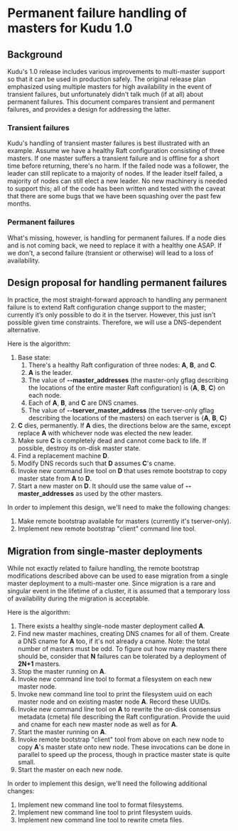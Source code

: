 <!---
Licensed under the Apache License, Version 2.0 (the "License");
you may not use this file except in compliance with the License.
You may obtain a copy of the License at

    http://www.apache.org/licenses/LICENSE-2.0

Unless required by applicable law or agreed to in writing, software
distributed under the License is distributed on an "AS IS" BASIS,
WITHOUT WARRANTIES OR CONDITIONS OF ANY KIND, either express or implied.
See the License for the specific language governing permissions and
limitations under the License.
-->

# Permanent failure handling of masters for Kudu 1.0

## Background

Kudu's 1.0 release includes various improvements to multi-master support so that
it can be used in production safely. The original release plan emphasized using
multiple masters for high availability in the event of transient failures, but
unfortunately didn't talk much (if at all) about permanent failures. This
document compares transient and permanent failures, and provides a design for
addressing the latter.

### Transient failures

Kudu's handling of transient master failures is best illustrated with an
example. Assume we have a healthy Raft configuration consisting of three
masters. If one master suffers a transient failure and is offline for a short
time before returning, there's no harm. If the failed node was a follower, the
leader can still replicate to a majority of nodes. If the leader itself failed,
a majority of nodes can still elect a new leader. No new machinery is needed to
support this; all of the code has been written and tested with the caveat that
there are some bugs that we have been squashing over the past few months.

### Permanent failures

What's missing, however, is handling for permanent failures. If a node dies and
is not coming back, we need to replace it with a healthy one ASAP. If we don't,
a second failure (transient or otherwise) will lead to a loss of availability.

## Design proposal for handling permanent failures

In practice, the most straight-forward approach to handling any permanent
failure is to extend Raft configuration change support to the master; currently
it’s only possible to do it in the tserver. However, this just isn't possible
given time constraints. Therefore, we will use a DNS-dependent alternative.

Here is the algorithm:

1. Base state:
   1. There's a healthy Raft configuration of three nodes: **A**, **B**, and
      **C**.
   2. **A** is the leader.
   3. The value of **--master_addresses** (the master-only gflag describing the
      locations of the entire master Raft configuration) is {**A**, **B**,
      **C**} on each node.
   4. Each of **A**, **B**, and **C** are DNS cnames.
   5. The value of **--tserver_master_address** (the tserver-only gflag
      describing the locations of the masters) on each tserver is {**A**, **B**,
      **C**}
2. **C** dies, permanently. If **A** dies, the directions below are the same,
   except replace **A** with whichever node was elected the new leader.
3. Make sure **C** is completely dead and cannot come back to life. If possible,
   destroy its on-disk master state.
4. Find a replacement machine **D**.
5. Modify DNS records such that **D** assumes **C**'s cname.
6. Invoke new command line tool on **D** that uses remote bootstrap to copy
   master state from **A** to **D**.
7. Start a new master on **D**. It should use the same value of
   **--master_addresses** as used by the other masters.

In order to implement this design, we'll need to make the following changes:

1. Make remote bootstrap available for masters (currently it's tserver-only).
2. Implement new remote bootstrap "client" command line tool.

## Migration from single-master deployments

While not exactly related to failure handling, the remote bootstrap
modifications described above can be used to ease migration from a single master
deployment to a multi-master one. Since migration is a rare and singular event
in the lifetime of a cluster, it is assumed that a temporary loss of
availability during the migration is acceptable.

Here is the algorithm:

1. There exists a healthy single-node master deployment called **A**.
2. Find new master machines, creating DNS cnames for all of them. Create a DNS
   cname for **A** too, if it's not already a cname. Note: the total number of
   masters must be odd. To figure out how many masters there should be, consider
   that **N** failures can be tolerated by a deployment of **2N+1** masters.
3. Stop the master running on **A**.
4. Invoke new command line tool to format a filesystem on each new master node.
5. Invoke new command line tool to print the filesystem uuid on each master node
   and on existing master node **A**. Record these UUIDs.
6. Invoke new command line tool on **A** to rewrite the on-disk consensus
   metadata (cmeta) file describing the Raft configuration. Provide the uuid and
   cname for each new master node as well as for **A**.
7. Start the master running on **A**.
8. Invoke remote bootstrap "client" tool from above on each new node to copy
   **A**'s master state onto new node. These invocations can be done in parallel
   to speed up the process, though in practice master state is quite small.
9. Start the master on each new node.

In order to implement this design, we'll need the following additional changes:

1. Implement new command line tool to format filesystems.
2. Implement new command line tool to print filesystem uuids.
3. Implement new command line tool to rewrite cmeta files.
